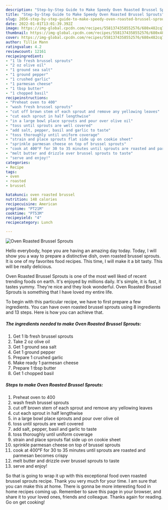 ```yaml
---
description: "Step-by-Step Guide to Make Speedy Oven Roasted Brussel Sprouts"
title: "Step-by-Step Guide to Make Speedy Oven Roasted Brussel Sprouts"
slug: 2056-step-by-step-guide-to-make-speedy-oven-roasted-brussel-sprouts
date: 2022-01-01T13:01:39.392Z
image: https://img-global.cpcdn.com/recipes/5581374358552576/680x482cq70/oven-roasted-brussel-sprouts-recipe-main-photo.jpg
thumbnail: https://img-global.cpcdn.com/recipes/5581374358552576/680x482cq70/oven-roasted-brussel-sprouts-recipe-main-photo.jpg
cover: https://img-global.cpcdn.com/recipes/5581374358552576/680x482cq70/oven-roasted-brussel-sprouts-recipe-main-photo.jpg
author: Tillie Mann
ratingvalue: 4.2
reviewcount: 12161
recipeingredient:
- "1 lb fresh brussel sprouts"
- "2 oz olive oil"
- "1 ground sea salt"
- "1 ground pepper"
- "1 crushed garlic"
- "1 parmesan cheese"
- "1 tbsp butter"
- "1 chopped basil"
recipeinstructions:
- "Preheat oven to 400"
- "wash fresh brussel sprouts"
- "cut off brown stem of each sprout and remove any yellowing leaves"
- "cut each sprout in half lengthwise"
- "in a large bowl place sprouts and pour over olive oil"
- "toss until sprouts are well covered"
- "add salt, pepper, basil and garlic to taste"
- "toss thoroughly until uniform coverage"
- "strain and place sprouts flat side up on cookie sheet"
- "sprinkle parmesan cheese on top of brussel sprouts"
- "cook at 400°F for 30 to 35 minutes until sprouts are roasted and parmesan becomes crispy"
- "melt butter and drizzle over brussel sprouts to taste"
- "serve and enjoy!"
categories:
- Recipe
tags:
- oven
- roasted
- brussel

katakunci: oven roasted brussel 
nutrition: 148 calories
recipecuisine: American
preptime: "PT21M"
cooktime: "PT53M"
recipeyield: "4"
recipecategory: Lunch

---
```



![Oven Roasted Brussel Sprouts](https://img-global.cpcdn.com/recipes/5581374358552576/680x482cq70/oven-roasted-brussel-sprouts-recipe-main-photo.jpg)

Hello everybody, hope you are having an amazing day today. Today, I will show you a way to prepare a distinctive dish, oven roasted brussel sprouts. It is one of my favorites food recipes. This time, I will make it a bit tasty. This will be really delicious.

Oven Roasted Brussel Sprouts is one of the most well liked of recent trending foods on earth. It's enjoyed by millions daily. It's simple, it is fast, it tastes yummy. They're nice and they look wonderful. Oven Roasted Brussel Sprouts is something that I have loved my entire life.




To begin with this particular recipe, we have to first prepare a few ingredients. You can have oven roasted brussel sprouts using 8 ingredients and 13 steps. Here is how you can achieve that.

<!--inarticleads1-->

##### The ingredients needed to make Oven Roasted Brussel Sprouts:

1. Get 1 lb fresh brussel sprouts
1. Take 2 oz olive oil
1. Get 1 ground sea salt
1. Get 1 ground pepper
1. Prepare 1 crushed garlic
1. Make ready 1 parmesan cheese
1. Prepare 1 tbsp butter
1. Get 1 chopped basil




<!--inarticleads2-->

##### Steps to make Oven Roasted Brussel Sprouts:

1. Preheat oven to 400
1. wash fresh brussel sprouts
1. cut off brown stem of each sprout and remove any yellowing leaves
1. cut each sprout in half lengthwise
1. in a large bowl place sprouts and pour over olive oil
1. toss until sprouts are well covered
1. add salt, pepper, basil and garlic to taste
1. toss thoroughly until uniform coverage
1. strain and place sprouts flat side up on cookie sheet
1. sprinkle parmesan cheese on top of brussel sprouts
1. cook at 400°F for 30 to 35 minutes until sprouts are roasted and parmesan becomes crispy
1. melt butter and drizzle over brussel sprouts to taste
1. serve and enjoy!




So that is going to wrap it up with this exceptional food oven roasted brussel sprouts recipe. Thank you very much for your time. I am sure that you can make this at home. There is gonna be more interesting food in home recipes coming up. Remember to save this page in your browser, and share it to your loved ones, friends and colleague. Thanks again for reading. Go on get cooking!
